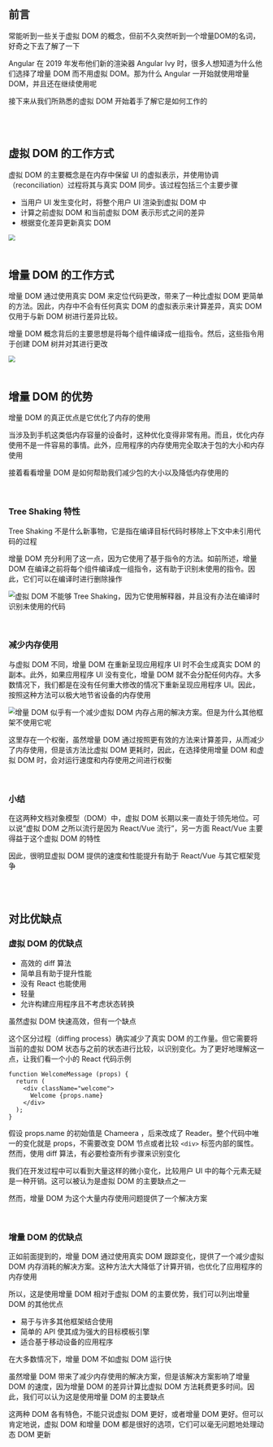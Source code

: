 ## 前言

常能听到一些关于虚拟 DOM 的概念，但前不久突然听到一个增量DOM的名词，好奇之下去了解了一下

Angular 在 2019 年发布他们新的渲染器 Angular Ivy 时，很多人想知道为什么他们选择了增量 DOM 而不用虚拟 DOM。那为什么 Angular 一开始就使用增量 DOM，并且还在继续使用呢

接下来从我们所熟悉的虚拟 DOM 开始着手了解它是如何工作的

<br >

<br >

## 虚拟 DOM 的工作方式

虚拟 DOM 的主要概念是在内存中保留 UI 的虚拟表示，并使用协调（reconciliation）过程将其与真实 DOM 同步。该过程包括三个主要步骤

- 当用户 UI 发生变化时，将整个用户 UI 渲染到虚拟 DOM 中
- 计算之前虚拟 DOM 和当前虚拟 DOM 表示形式之间的差异
- 根据变化差异更新真实 DOM

<img src="https://qiniu-image.qtshe.com/F3151BBEA38.png" style="zoom:80%;float:left;" />

<br >

<br >

## 增量 DOM 的工作方式

增量 DOM 通过使用真实 DOM 来定位代码更改，带来了一种比虚拟 DOM 更简单的方法。因此，内存中不会有任何真实 DOM 的虚拟表示来计算差异，真实 DOM 仅用于与新 DOM 树进行差异比较。

增量 DOM 概念背后的主要思想是将每个组件编译成一组指令。然后，这些指令用于创建 DOM 树并对其进行更改

<img src="https://qiniu-image.qtshe.com/68F65CCB.png" style="zoom:80%;float:left;" />

<br >

<br >

## 增量 DOM 的优势

增量 DOM 的真正优点是它优化了内存的使用

当涉及到手机这类低内存容量的设备时，这种优化变得非常有用。而且，优化内存使用不是一件容易的事情。此外，应用程序的内存使用完全取决于包的大小和内存使用

接着看看增量 DOM 是如何帮助我们减少包的大小以及降低内存使用的

<br >

### Tree Shaking 特性

Tree Shaking 不是什么新事物，它是指在编译目标代码时移除上下文中未引用代码的过程

增量 DOM 充分利用了这一点，因为它使用了基于指令的方法。如前所述，增量 DOM 在编译之前将每个组件编译成一组指令，这有助于识别未使用的指令。因此，它们可以在编译时进行删除操作

<img src="https://qiniu-image.qtshe.com/02DE1B225C33.png" style="zoom:80%;float:left;" />

虚拟 DOM 不能够 Tree Shaking，因为它使用解释器，并且没有办法在编译时识别未使用的代码

<br >

### 减少内存使用

与虚拟 DOM 不同，增量 DOM 在重新呈现应用程序 UI 时不会生成真实 DOM 的副本。此外，如果应用程序 UI 没有变化，增量 DOM 就不会分配任何内存。大多数情况下，我们都是在没有任何重大修改的情况下重新呈现应用程序 UI。因此，按照这种方法可以极大地节省设备的内存使用

<img src="https://qiniu-image.qtshe.com/B2287086196D.png" style="zoom:80%;float:left;" />

增量 DOM 似乎有一个减少虚拟 DOM 内存占用的解决方案。但是为什么其他框架不使用它呢

这里存在一个权衡，虽然增量 DOM 通过按照更有效的方法来计算差异，从而减少了内存使用，但是该方法比虚拟 DOM 更耗时，因此，在选择使用增量 DOM 和虚拟 DOM 时，会对运行速度和内存使用之间进行权衡

<br >

### 小结

在这两种文档对象模型（DOM）中，虚拟 DOM 长期以来一直处于领先地位。可以说“虚拟 DOM 之所以流行是因为 React/Vue 流行”，另一方面 React/Vue 主要得益于这个虚拟 DOM 的特性

因此，很明显虚拟 DOM 提供的速度和性能提升有助于 React/Vue 与其它框架竞争

<br >

<br >

## 对比优缺点

### 虚拟 DOM 的优缺点

- 高效的 diff 算法
- 简单且有助于提升性能
- 没有 React 也能使用
- 轻量
- 允许构建应用程序且不考虑状态转换

虽然虚拟 DOM 快速高效，但有一个缺点

这个区分过程（diffing process）确实减少了真实 DOM 的工作量。但它需要将当前的虚拟 DOM 状态与之前的状态进行比较，以识别变化。为了更好地理解这一点，让我们看一个小的 React 代码示例

```react
function WelcomeMessage (props) {
  return (
    <div className="welcome">
      Welcome {props.name}
    </div>
  );
}
```

假设 props.name 的初始值是 Chameera ，后来改成了 Reader。整个代码中唯一的变化就是 props，不需要改变 DOM 节点或者比较 `<div>` 标签内部的属性。然而，使用 diff 算法，有必要检查所有步骤来识别变化

我们在开发过程中可以看到大量这样的微小变化，比较用户 UI 中的每个元素无疑是一种开销。这可以被认为是虚拟 DOM 的主要缺点之一

然而，增量 DOM 为这个大量内存使用问题提供了一个解决方案

<br >

### 增量 DOM 的优缺点

正如前面提到的，增量 DOM 通过使用真实 DOM 跟踪变化，提供了一个减少虚拟 DOM 内存消耗的解决方案。这种方法大大降低了计算开销，也优化了应用程序的内存使用

所以，这是使用增量 DOM 相对于虚拟 DOM 的主要优势，我们可以列出增量 DOM 的其他优点

- 易于与许多其他框架结合使用
- 简单的 API 使其成为强大的目标模板引擎
- 适合基于移动设备的应用程序

在大多数情况下，增量 DOM 不如虚拟 DOM 运行快

虽然增量 DOM 带来了减少内存使用的解决方案，但是该解决方案影响了增量 DOM 的速度，因为增量 DOM 的差异计算比虚拟 DOM 方法耗费更多时间。因此，我们可以认为这是使用增量 DOM 的主要缺点

这两种 DOM 各有特色，不能只说虚拟 DOM 更好，或者增量 DOM 更好。但可以肯定地说，虚拟 DOM 和增量 DOM 都是很好的选项，它们可以毫无问题地处理动态 DOM 更新

